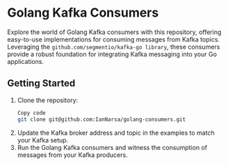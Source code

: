 # Golang Kafka Consumers

Explore the world of Golang Kafka consumers with this repository, offering easy-to-use implementations for consuming messages from Kafka topics. Leveraging the ```github.com/segmentio/kafka-go library```, these consumers provide a robust foundation for integrating Kafka messaging into your Go applications.

## Getting Started

1. Clone the repository:
    ```bash
    Copy code
    git clone git@github.com:IanNarsa/golang-consumers.git
    ```
2. Update the Kafka broker address and topic in the examples to match your Kafka setup.
3. Run the Golang Kafka consumers and witness the consumption of messages from your Kafka producers.